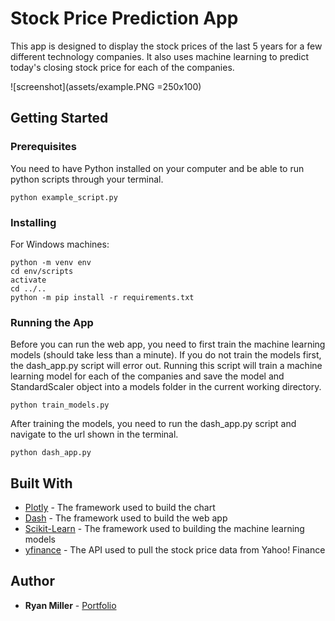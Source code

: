 # Stock Price Prediction App

This app is designed to display the stock prices of the last 5 years for a few
different technology companies. It also uses machine learning to predict today's
closing stock price for each of the companies.


![screenshot](assets/example.PNG =250x100)


## Getting Started

### Prerequisites

You need to have Python installed on your computer and be able to run python
scripts through your terminal.

```
python example_script.py
```

### Installing

For Windows machines:
```
python -m venv env
cd env/scripts
activate
cd ../..
python -m pip install -r requirements.txt
```

### Running the App

Before you can run the web app, you need to first train the machine learning
models (should take less than a minute). If you do not train the models first,
the dash_app.py script will error out. Running this script will train a machine
learning model for each of the companies and save the model and StandardScaler
object into a models folder in the current working directory.

```
python train_models.py
```

After training the models, you need to run the dash_app.py script and navigate
to the url shown in the terminal.

```
python dash_app.py
```

## Built With

* [Plotly](https://plot.ly/python/plotly-express/) - The framework used to build the chart
* [Dash](https://plot.ly/dash/) - The framework used to build the web app
* [Scikit-Learn](https://scikit-learn.org/stable/) - The framework used to building the machine learning models
* [yfinance](https://pypi.org/project/yfinance/) - The API used to pull the stock price data from Yahoo! Finance

## Author

* **Ryan Miller** - [Portfolio](https://ryan-kp-miller.github.io/)

<!-- ## License

This project is licensed under the MIT License - see the [LICENSE.md](LICENSE.md) file for details -->
